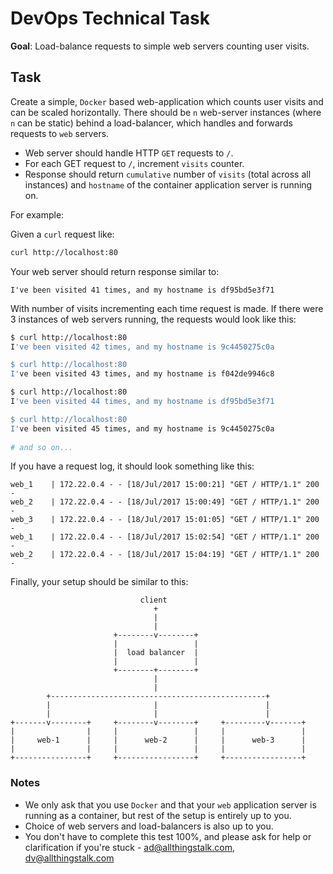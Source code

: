 # DevOps Technical Task

**Goal**: Load-balance requests to simple web servers counting user visits.

## Task

Create a simple, `Docker` based web-application which counts user visits and can be scaled horizontally. 
There should be `n` web-server instances (where `n` can be static) behind a load-balancer, which handles and forwards requests to `web` servers.

- Web server should handle HTTP `GET` requests to `/`.
- For each GET request to `/`, increment `visits` counter.
- Response should return `cumulative` number of `visits` (total across all instances) and `hostname` of the container application server is running on.

For example:

Given a `curl` request like:

```bash
curl http://localhost:80
```

Your web server should return response similar to:

```
I've been visited 41 times, and my hostname is df95bd5e3f71
```

With number of visits incrementing each time request is made. If there were 3 instances of web servers running, the requests would look like this:

```bash 
$ curl http://localhost:80
I've been visited 42 times, and my hostname is 9c4450275c0a

$ curl http://localhost:80
I've been visited 43 times, and my hostname is f042de9946c8

$ curl http://localhost:80
I've been visited 44 times, and my hostname is df95bd5e3f71

$ curl http://localhost:80
I've been visited 45 times, and my hostname is 9c4450275c0a
      
# and so on...
```

If you have a request log, it should look something like this:

```
web_1    | 172.22.0.4 - - [18/Jul/2017 15:00:21] "GET / HTTP/1.1" 200 -
web_2    | 172.22.0.4 - - [18/Jul/2017 15:00:49] "GET / HTTP/1.1" 200 -
web_3    | 172.22.0.4 - - [18/Jul/2017 15:01:05] "GET / HTTP/1.1" 200 -
web_1    | 172.22.0.4 - - [18/Jul/2017 15:02:54] "GET / HTTP/1.1" 200 -
web_2    | 172.22.0.4 - - [18/Jul/2017 15:04:19] "GET / HTTP/1.1" 200 -
```
 
Finally, your setup should be similar to this:

```
                             client
                                +
                                |
                                |
                       +--------v--------+
                       |                 |
                       |  load balancer  |
                       |                 |
                       +--------+--------+
                                |
                                |
        +------------------------------------------------+
        |                       |                        |
        |                       |                        |
+-------v--------+     +--------v--------+     +---------v-------+
|                |     |                 |     |                 |
|     web-1      |     |      web-2      |     |      web-3      |
|                |     |                 |     |                 |
+----------------+     +-----------------+     +-----------------+
```
 
### Notes

- We only ask that you use `Docker` and that your `web` application server is running as a container, but rest of the setup is entirely up to you.
- Choice of web servers and load-balancers is also up to you.
- You don't have to complete this test 100%, and please ask for help or clarification if you're stuck - ad@allthingstalk.com, dv@allthingstalk.com